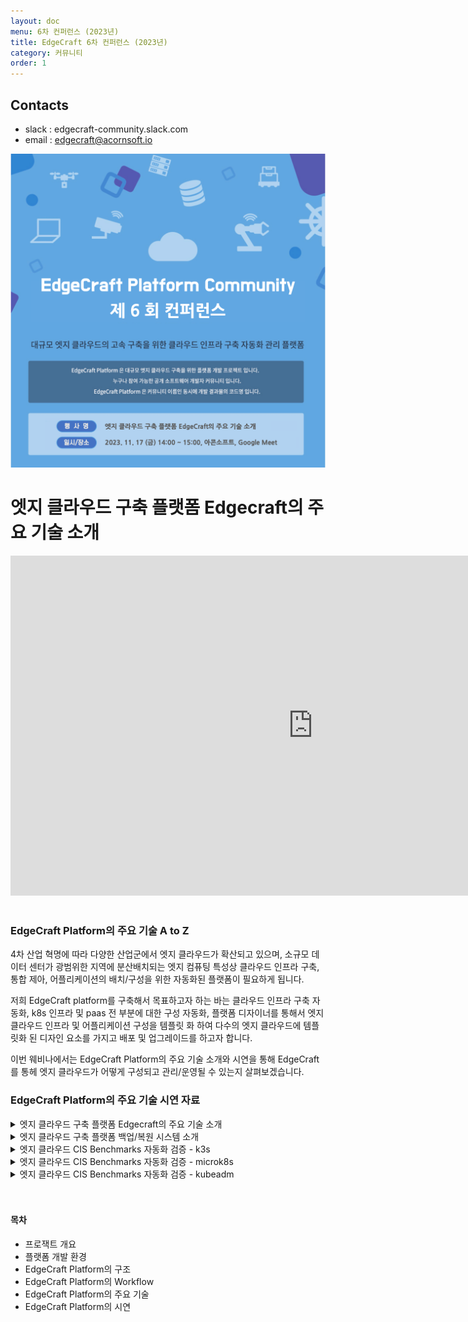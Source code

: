 ```yaml
---
layout: doc
menu: 6차 컨퍼런스 (2023년)
title: EdgeCraft 6차 컨퍼런스 (2023년)
category: 커뮤니티
order: 1
---
```


<!-- <div class="page__content" style="padding: 0 80px"> image와 폭 맞춤을 위한 스타일 설정
</div> -->

## Contacts

- slack : edgecraft-community.slack.com
- email : edgecraft@acornsoft.io

<p align="center"><img src="/images/conference-06.png"></p>

# 엣지 클라우드 구축 플랫폼 Edgecraft의 주요 기술 소개

<iframe width="968" height="544" src="https://www.youtube.com/embed/l9zDrGODMF0?si=0c2n97xldyOLZc3i&amp;controls=0" title="Acornsoft 웨비나 [엣지 클라우드 구축 플랫폼 Edgecraft의 주요 기술 소개]" frameborder="0" allow="accelerometer; autoplay; clipboard-write; encrypted-media; gyroscope; picture-in-picture; web-share" allowfullscreen></iframe>
<br/>
<br/>


### EdgeCraft Platform의 주요 기술 A to Z

4차 산업 혁명에 따라 다양한 산업군에서 엣지 클라우드가 확산되고 있으며, 
소규모 데이터 센터가 광범위한 지역에 분산배치되는 엣지 컴퓨팅 특성상 클라우드 인프라 구축, 통합 제아, 
어플리케이션의 배치/구성을 위한 자동화된 플랫폼이 필요하게 됩니다.

저희 EdgeCraft platform를 구축해서 목표하고자 하는 바는 클라우드 인프라 구축 자동화,
k8s 인프라 및 paas 전 부분에 대한 구성 자동화,
플랫폼 디자이너를 통해서 엣지 클라우드 인프라 및 어플리케이션 구성을 템플릿 화 하여 
다수의 엣지 클라우드에 템플릿화 된 디자인 요소를 가지고 배포 및 업그레이드를 하고자 합니다.

이번 웨비나에서는 EdgeCraft Platform의 주요 기술 소개와 시연을 통해 EdgeCraft를 통헤 엣지 클라우드가 
어떻게 구성되고 관리/운영될 수 있는지 살펴보겠습니다.


### EdgeCraft Platform의 주요 기술 시연 자료

<details>
<summary>엣지 클라우드 구축 플랫폼 Edgecraft의 주요 기술 소개</summary>
<div markdown="1">
<br/>
<iframe width="968" height="544" src="https://www.youtube.com/embed/5RdiFXDmqE0?si=U4_2elC2plwuW4KG&amp;controls=0" title="Acornsoft 웨비나 [엣지 클라우드 구축 플랫폼 Edgecraft의 주요 기술 소개]" frameborder="0" allow="accelerometer; autoplay; clipboard-write; encrypted-media; gyroscope; picture-in-picture; web-share" allowfullscreen></iframe>
</div>
</details>

<details>
<summary>엣지 클라우드 구축 플랫폼 백업/복원 시스템 소개</summary>
<div markdown="1">
<br/>
<iframe width="968" height="544" src="https://www.youtube.com/embed/bkZNvtoTrDg?si=b5UEq0-KNI49VgtA" title="Acornsoft 웨비나 [엣지 클라우드 구축 플랫폼 백업/복원 시스템 소개]" frameborder="0" allow="accelerometer; autoplay; clipboard-write; encrypted-media; gyroscope; picture-in-picture; web-share" allowfullscreen></iframe>
</div>
</details>

<details>
<summary>엣지 클라우드 CIS Benchmarks 자동화 검증 - k3s</summary>
<div markdown="1">
<br/>
<iframe width="968" height="544" src="https://www.youtube.com/embed/hx3SB9-OTG4?si=KdxMmmRU1FRsOUAx" title="Acornsoft 웨비나 [엣지 클라우드 CIS Benchmarks 자동화 검증 - k3s]" frameborder="0" allow="accelerometer; autoplay; clipboard-write; encrypted-media; gyroscope; picture-in-picture; web-share" allowfullscreen></iframe>
</div>
</details>

<details>
<summary>엣지 클라우드 CIS Benchmarks 자동화 검증 - microk8s</summary>
<div markdown="1">
<br/>
<iframe width="968" height="544" src="https://www.youtube.com/embed/umAp8d_rOq4?si=UH3BcW5pXMtTDuqu" title="Acornsoft 웨비나 [엣지 클라우드 CIS Benchmarks 자동화 검증 - microk8s]" frameborder="0" allow="accelerometer; autoplay; clipboard-write; encrypted-media; gyroscope; picture-in-picture; web-share" allowfullscreen></iframe>
</div>
</details>

<details>
<summary>엣지 클라우드 CIS Benchmarks 자동화 검증 - kubeadm</summary>
<div markdown="1">
<br/>
<iframe width="968" height="544" src="https://www.youtube.com/embed/e9Pu6vKxIMg?si=AYviazOj9MUUMzCm" title="Acornsoft 웨비나 [엣지 클라우드 CIS Benchmarks 자동화 검증 - kubeadm]" frameborder="0" allow="accelerometer; autoplay; clipboard-write; encrypted-media; gyroscope; picture-in-picture; web-share" allowfullscreen></iframe>
</div>
</details>

<br/>
<br/>

#### 목차

* 프로잭트 개요
* 플랫폼 개발 환경
* EdgeCraft Platform의 구조
* EdgeCraft Platform의 Workflow
* EdgeCraft Platform의 주요 기술
* EdgeCraft Platform의 시연

